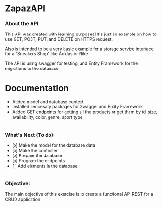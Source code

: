 # ZapazAPI

<h3>About the API</h3>
<p>This API was created with learning purposes! It's just an example on how to use GET, POST, PUT, and DELETE on HTTPS request.</p>
<p>Also is intended to be a very basic example for a storage service interface for a "Sneakers Shop" like Adidas or Nike</p>
<p>The API is using swagger for testing, and Entity Framework for the migrations to the database</p>

# Documentation
<ul>
  <li>Added model and database context</li>
  <li>Installed neccesary packages for Swagger and Entity Framework</li>
  <li>Added GET endpoints for getting all the products or get them by id, size, availability, color, genre, sport type</li>
</ul>

# <h3>What's Next (To do):
  <ul>
    <li>[x] Make the model for the database data</li>
    <li>[x] Make the controller</li>
    <li>[x] Prepare the database</li>
    <li>[x] Program the endpoints</li>
    <li>[ ] Add elements in the database</li>
  </ul>
</h3>

# <h3>Objective:</h3>
The main objective of this exercise is to create a functional API REST for a CRUD application
